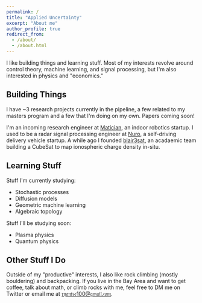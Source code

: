 ```yaml
---
permalink: /
title: "Applied Uncertainty"
excerpt: "About me"
author_profile: true
redirect_from: 
  - /about/
  - /about.html
---
```


I like building things and learning stuff. Most of my interests revolve around control theory, machine learning, and signal processing, but I'm also interested in physics and "economics."

## Building Things

I have ~3 research projects currently in the pipeline, a few related to my masters program and a few that I'm doing on my own. Papers coming soon!

I'm an incoming research engineer at [Matician](https://matician.com/), an indoor robotics startup. I used to be a radar signal processing engineer at [Nuro](https://nuro.ai/), a self-driving delivery vehicle startup. A while ago I founded [blair3sat](https://www.blair3sat.com/), an acadaemic team building a CubeSat to map ionospheric charge density in-situ.

## Learning Stuff

Stuff I'm currently studying:
 * Stochastic processes
 * Diffusion models
 * Geometric machine learning
 * Algebraic topology

Stuff I'll be studying soon:
 * Plasma physics
 * Quantum physics

## Other Stuff I Do

Outside of my "productive" interests, I also like rock climbing (mostly bouldering) and backpacking. If you live in the Bay Area and want to get coffee, talk about math, or climb rocks with me, feel free to DM me on Twitter or email me at 𝔯𝔶𝔞𝔫𝔱𝔰𝔢100@𝔤𝔪𝔞𝔦𝔩.𝔠𝔬𝔪.
